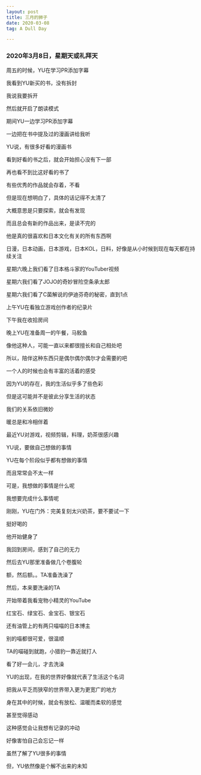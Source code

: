 ```yaml
---
layout: post
title: 三月的狮子
date: 2020-03-08
tag: A Dull Day

---
```


### 2020年3月8日，星期天或礼拜天

周五的时候，YU在学习PR添加字幕

我看到YU新买的书，没有拆封

我说我要拆开

然后就开启了朗读模式

期间YU一边学习PR添加字幕

一边把在书中提及过的漫画讲给我听

YU说，有很多好看的漫画书

看到好看的书之后，就会开始担心没有下一部

再也看不到比这好看的书了

有些优秀的作品就会存着，不看

但是现在想明白了，具体的话记得不太清了

大概意思是只要探索，就会有发现

而且总会有新的作品出来，是读不完的

他是真的很喜欢和日本文化有关的所有东西啊

日漫，日本动画，日本游戏，日本KOL，日料，好像是从小时候到现在每天都在持续关注


星期六晚上我们看了日本格斗家的YouTuber视频

星期六我们看了JOJO的奇妙冒险空条承太郎

星期六我们看了C菌解说的伊迪芬奇的秘密，直到1点

上午YU在看独立游戏创作者的纪录片

下午我在收拾房间

晚上YU在准备周一的午餐，马鲛鱼

像他这种人，可能一直以来都很擅长和自己相处吧

所以，陪伴这种东西只是偶尔偶尔偶尔才会需要的吧

一个人的时候也会有丰富的活着的感受

因为YU的存在，我的生活似乎多了些色彩

但是这可能并不是彼此分享生活的状态

我们的关系依旧微妙

暖总是和冷相伴着

最近YU对游戏，视频剪辑，料理，奶茶很感兴趣

YU说，要做自己想做的事情

YU在每个阶段似乎都有想做的事情

而且常常会不太一样

可是，我想做的事情是什么呢

我想要完成什么事情呢

刚刚，YU在门外：完美复刻太兴奶茶，要不要试一下

挺好喝的

他开始健身了

我回到房间，感到了自己的无力

然后去YU那里准备做几个卷腹轮

额，然后额。。TA准备洗澡了

然后，本来要洗澡的TA

开始带着我看宠物小精灵的YouTube

红宝石、绿宝石、金宝石、银宝石

还有油管上的有两只喵喵的日本博主

别的喵都很可爱，很温顺

TA的喵碰到就跑，小猎豹一靠近就打人

看了好一会儿，才去洗澡

YU的出现，在我的世界好像就代表了生活这个名词

把我从平乏而狭窄的世界带入更为更宽广的地方

身在其中的时候，就会有放松、温暖而柔软的感觉

甚至觉得感动

这种感觉会让我想有记录的冲动

好像害怕自己会忘记一样

虽然了解了YU很多的事情

但，YU依然像是个解不出来的未知